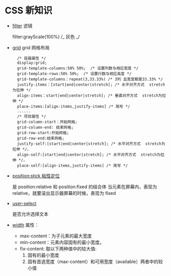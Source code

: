 # CSS 新知识

- [filter](https://developer.mozilla.org/zh-CN/docs/Web/CSS/filter)
  滤镜

  filter:grayScale(100%) /_ 灰色 _/

- [grid](http://www.ruanyifeng.com/blog/2019/03/grid-layout-tutorial.html)
  grid 网格布局
  ```
    /* 容器属性 */
    display:grid;
    grid-template-columns:50% 50%;  /* 设置列数与相应宽度 */
    grid-template-rows:50% 50%;  /* 设置行数与相应高度 */
    grid-template-columns：repeat(3,33.33%) /* 3列 且宽度都是33.33% */
    justify-items：[start|end|center|stretch]; /* 水平对齐方式  stretch为拉伸 */
    align-items：start|end|center|stretch]; /* 垂直对齐方式  stretch为拉伸 */
    place-items:[align-items,justify-items] /* 简写 */
    ......
    /* 项目属性 */
    grid-column-start：开始网格;
    grid-column-end: 结束网格;
    grid-row-start:开始网格;
    grid-row-end:结束网格;
    justify-self:[start|end|center|stretch]; /* 水平对齐方式  stretch为拉伸 */，
    align-self:[start|end|center|stretch]; /* 水平对齐方式  stretch为拉伸 */，
    place-self:[align-items,justify-items] /* 简写 */
  ```
- [position:stick 粘性定位](https://www.zhangxinxu.com/wordpress/2018/12/css-position-sticky/)

  是 position:relative 和 position:fixed 的结合体 当元素在屏幕内，表现为 relative，就要滚出显示器屏幕的时候，表现为 fixed

- [user-select](https://developer.mozilla.org/zh-CN/docs/Web/CSS/user-select)

  是否允许选择文本

- [width](https://developer.mozilla.org/zh-CN/docs/Web/CSS/width)
  属性：
    - max-content：为子元素的最大宽度
    - min-content：元素内容固有的最小宽度。
    - fix-content: 取以下两种值中的较大值:
      1. 固有的最小宽度
      2. 固有首选宽度（max-content）和可用宽度（available）两者中的较小值